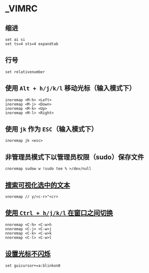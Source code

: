 # \_VIMRC

## 缩进

```vim
set ai si
set ts=4 sts=4 expandtab
```

## 行号

```vim
set relativenumber
```

## 使用 `Alt + h/j/k/l` 移动光标（输入模式下）

```vim
inoremap <M-h> <Left>
inoremap <M-j> <Down>
inoremap <M-k> <Up>
inoremap <M-l> <Right>
```

## 使用 `jk` 作为 `ESC`（输入模式下）

```vim
inoremap jk <esc>
```

## 非管理员模式下以管理员权限（sudo）保存文件

```vim
cnoremap sudow w !sudo tee % >/dev/null
```

## [搜索可视化选中的文本](https://blog.twofei.com/610/)

```vim
vnoremap // y/<c-r>"<cr>
```

## [使用 `Ctrl + h/j/k/l` 在窗口之间切换](https://blog.twofei.com/620/)

```vim
nnoremap <C-h> <C-w>h
nnoremap <C-j> <C-w>j
nnoremap <C-k> <C-w>k
nnoremap <C-l> <C-w>l
```

## [设置光标不闪烁](https://blog.twofei.com/621/)

```vim
set guicursor+=a:blinkon0
```

